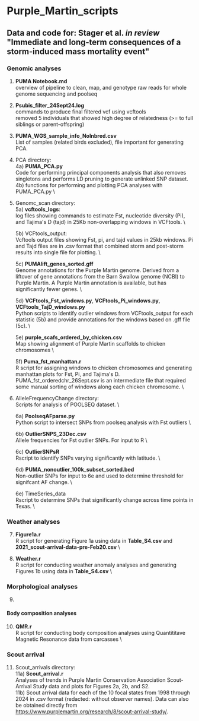 # Purple_Martin_scripts

## Data and code for: Stager et al. _in review_ "Immediate and long-term consequences of a storm-induced mass mortality event"


### Genomic analyses
1) **PUMA Notebook.md** \
  overview of pipeline to clean, map, and genotype raw reads for whole genome sequencing and poolseq

2) **Psubis_filter_24Sept24.log** \
  commands to produce final filtered vcf using vcftools \
  removed 5 individuals that showed high degree of relatedness (>= to full siblings or parent-offspring)

3) **PUMA_WGS_sample_info_NoInbred.csv** \
   List of samples (related birds excluded), file important for generating PCA.

4) PCA directory: \
	4a) **PUMA_PCA.py** \
			Code for performing principal components analysis that also removes singletons 
			and performs LD pruning to generate unlinked SNP dataset. \
	4b) functions for performing and plotting PCA analyses with PUMA_PCA.py \
	
5) Genomc_scan directory: \
	5a) **vcftools_logs**: \
		log files showing commands to estimate Fst, nucleotide diversity (Pi), and Tajima's D (tajd)
		in 25Kb non-overlapping windows in VCFtools. \
	
	5b) VCFtools_output: \
		Vcftools output files showing Fst, pi, and tajd values in 25kb windows. Pi and Tajd
		files are in .csv format that combined storm and post-storm results into single file
		for plotting. \
		
	5c) **PUMAlift_genes_sorted.gff** \
		Genome annotations for the Purple Martin genome. Derived from a liftover of gene annotations
		from the Barn Swallow genome (NCBI) to Purple Martin. A Purple Martin annotation is available,
		but has significantly fewer genes. \
		
	5d) **VCFtools_Fst_windows.py**, **VCFtools_Pi_windows.py**, **VCFtools_TajD_windows.py** \
		Python scripts to identify outlier windows from VCFtools_output for each statistic (5b) and provide
		annotations for the windows based on .gff file (5c). \
		
	5e) **purple_scafs_ordered_by_chicken.csv** \
		Map showing alignment of Purple Martin scaffolds to chicken chromosomes \
	
	5f) **Puma_fst_manhattan.r** \
		R script for assigning windows to chicken chromosomes and generating manhattan plots
		for Fst, Pi, and Tajima's D. PUMA_fst_orderedchr_26Sept.csv is an intermediate file
		that required some manual sorting of windows along each chicken chromosome. \

6) AlleleFrequencyChange directory: \
	Scripts for analysis of POOLSEQ dataset. \
	
	6a) **PoolseqAFparse.py** \
		Python script to intersect SNPs from poolseq analysis with Fst outliers \
	
	6b) **OutlierSNPS_23Dec.csv** \
		Allele frequencies for Fst outlier SNPs. For input to R \
	
	6c) **OutlierSNPsR** \
		Rscript to identify SNPs varying significantly with latitude. \
	
	6d) **PUMA_nonoutlier_100k_subset_sorted.bed** \
		Non-outlier SNPs for input to 6e and used to determine threshold for signifcant
		AF change. \	
	
	6e) TimeSeries_data \
		Rscript to determine SNPs that significantly change across time points in Texas. \


### Weather analyses

7) **Figure1a.r** \
   R script for generating Figure 1a using data in **Table_S4.csv** and **2021_scout-arrival-data-pre-Feb20.csv** \
     
8) **Weather.r** \
   R script for conducting weather anomaly analyses and generating Figures 1b using data in **Table_S4.csv** \

### Morphological analyses

9) 		

#### Body composition analyses
	
10) **QMR.r** \
    R script for conducting body composition analyses using Quantititave Magnetic Resonance data from carcasses \

### Scout arrival 

11) Scout_arrivals directory: \
	11a) **Scout_arrival.r** \
		Analyses of trends in Purple Martin Conservation Association Scout-Arrival Study data and plots for Figures 2a, 2b, and S2. \
	11b) Scout arrival data for each of the 10 focal states from 1998 through 2024 in .csv format (redacted: without observer names). Data can also be obtained directly from https://www.purplemartin.org/research/8/scout-arrival-study/.
